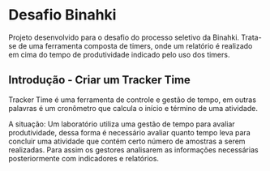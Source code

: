 # Desafio Binahki
 Projeto desenvolvido para o desafio do processo seletivo da Binahki. Trata-se de uma ferramenta composta de timers, onde um relatório é realizado em cima do tempo de produtividade indicado pelo uso dos timers. 

## Introdução - Criar um Tracker Time

 Tracker Time é uma ferramenta de controle e gestão de tempo, em outras palavras é um cronômetro que calcula o início e término de uma atividade.

 A situação: Um laboratório utiliza uma gestão de tempo para avaliar produtividade, dessa forma é necessário avaliar quanto tempo leva para concluir uma atividade que contém certo número de amostras a serem realizadas. Para assim os gestores analisarem as informações necessárias posteriormente com indicadores e relatórios.
